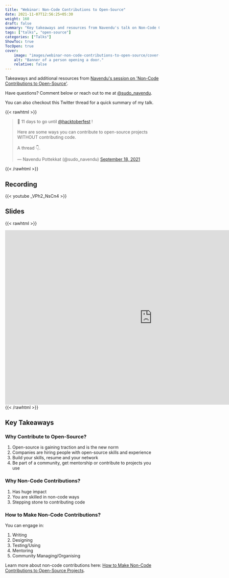 ```yaml
---
title: "Webinar: Non-Code Contributions to Open-Source"
date: 2021-11-07T12:56:25+05:30
weight: 160
draft: false
summary: "Key takeaways and resources from Navendu's talk on Non-Code Contributions to Open-Source."
tags: ["talks", "open-source"]
categories: ["Talks"]
ShowToc: true
TocOpen: true
cover:
    image: "images/webinar-non-code-contributions-to-open-source/cover-image.jpeg"
    alt: "Banner of a person opening a door."
    relative: false
---
```


Takeaways and additional resources from [Navendu\'s session on \'Non-Code Contributions to Open-Source\'](https://aviyel.com/events/167).

Have questions? Comment below or reach out to me at [@sudo_navendu](https://twitter.com/sudo_navendu).

You can also checkout this Twitter thread for a quick summary of my talk.

{{< rawhtml >}}
<blockquote class="twitter-tweet"><p lang="en" dir="ltr">🤩 11 days to go until <a href="https://twitter.com/hacktoberfest?ref_src=twsrc%5Etfw">@hacktoberfest</a> !<br><br>Here are some ways you can contribute to open-source projects WITHOUT contributing code.<br><br>A thread 👇.</p>&mdash; Navendu Pottekkat (@sudo_navendu) <a href="https://twitter.com/sudo_navendu/status/1439233021496889356?ref_src=twsrc%5Etfw">September 18, 2021</a></blockquote> <script async src="https://platform.twitter.com/widgets.js" charset="utf-8"></script>
{{< /rawhtml >}}

## Recording

{{< youtube _VPh2_NsCn4 >}}

## Slides

{{< rawhtml >}}
<iframe src="https://docs.google.com/presentation/d/e/2PACX-1vT7Ew9ME5KquNHCTi5_C87NCm6dRoTfaY35ZG5S1MkKXls1rXY0v4Nkg7PK1dCm2V2tkJHi9VxV_JZ1/embed?start=false&loop=true&delayms=5000" frameborder="0" width="960" height="569" allowfullscreen="true" mozallowfullscreen="true" webkitallowfullscreen="true"></iframe>
{{< /rawhtml >}}

## Key Takeaways

### Why Contribute to Open-Source?

1. Open-source is gaining traction and is the new norm
2. Companies are hiring people with open-source skills and experience
3. Build your skills, resume and your network
4. Be part of a community, get mentorship or contribute to projects you use

### Why Non-Code Contributions?

1. Has huge impact
2. You are skilled in non-code ways
3. Stepping stone to contributing code

### How to Make Non-Code Contributions?

You can engage in:

1. Writing
2. Designing
3. Testing/Using
4. Mentoring
5. Community Managing/Organising

Learn more about non-code contributions here: [How to Make Non-Code Contributions to Open-Source Projects](../non-code-contributions-to-open-source).
